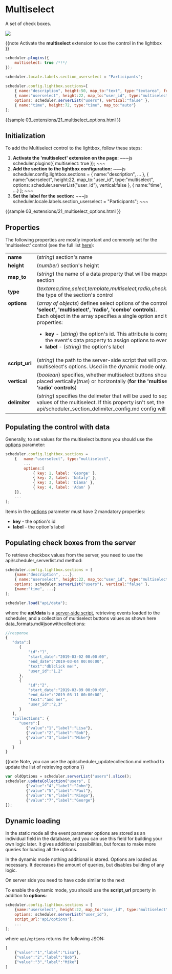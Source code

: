 Multiselect 
==============

A set of check boxes.

<img src="multiselect_editor.png"/>

{{note
Activate the **multiselect** extension to use the control in the lightbox
}}

~~~js
scheduler.plugins({
    multiselect: true /*!*/
});

scheduler.locale.labels.section_userselect = "Participants";
 
scheduler.config.lightbox.sections=[	
	{ name:"description", height:50, map_to:"text", type:"textarea", focus:true },
	{ name:"userselect", height:22, map_to:"user_id", type:"multiselect", 
    options: scheduler.serverList("users"), vertical:"false" },
	{ name:"time", height:72, type:"time", map_to:"auto"}	
];
~~~

{{sample
	03_extensions/21_multiselect_options.html
}}


Initialization
-----------------------
To add the Multiselect control to the lightbox, follow these steps:

<ol>
	<li><b>Activate the 'multiselect' extension on the page:</b>
~~~js
scheduler.plugins({
    multiselect: true
});
~~~
	</li>
    <li><b>Add the section to the lightbox configuration:</b>
~~~js
scheduler.config.lightbox.sections = 
	{ name:"description", ... },
	{ name:"userselect", height:22, map_to:"user_id", type:"multiselect", 
    options: scheduler.serverList("user_id"), vertical:false },
    { name:"time", ...}
];
~~~
	</li>
    <li><b>Set the label for the section:</b>
~~~js
scheduler.locale.labels.section_userselect = "Participants";
~~~
	</li>
</ol>
     
{{sample
	03_extensions/21_multiselect_options.html
}}

Properties
---------------------------------------------
The following properties are mostly important and commonly set for the 'multiselect' control (see the full list <a href="api/scheduler_lightbox_config.md">here</a>):

<table class="webixdoc_links">
	<tbody>
    	<tr>
			<td class="webixdoc_links0"><b>name</b></td>
			<td>(<i>string</i>) section's name </td>
		</tr>
        <tr>
			<td class="webixdoc_links0"><b>height</b></td>
			<td>(<i>number</i>) section's height</td>
		</tr>
        <tr>
			<td class="webixdoc_links0"><b>map_to</b></td>
			<td>(<i>string</i>) the name of a data property that will be mapped to the section</td>
		</tr>
        <tr>
			<td class="webixdoc_links0"><b>type</b></td>
			<td>(<i>textarea,time,select,template,multiselect,radio,checkbox,combo</i>) the type of the section's control</td>
		</tr>
        <tr>
			<td class="webixdoc_links0"  style="vertical-align: top;"><b>options</b></td>
			<td>(<i>array of objects</i>) defines select options of the control (<b>for 'select', 'multiselect', 'radio', 'combo' controls</b>).<br> Each object in the array specifies a single option and takes these properties:
            	<ul>
					<li><b>key</b> -   (<i>string</i>) the option's id. This attribute is compared with the event's data property to assign options to events</li>
					<li><b>label</b> -   (<i>string</i>) the option's label</li>
			</ul>
             </td>
		</tr>
        <tr>
			<td class="webixdoc_links0"><b>script_url</b></td>
			<td>(<i>string</i>) the path to the server-side script that will provide loading multiselect's options. Used in the dynamic mode only. Optional</td>
		</tr>
		<tr>
			<td class="webixdoc_links0"><b>vertical</b></td>
			<td>(<i>boolean</i>) specifies, whether multiselect buttons should be placed vertically(<i>true</i>) or horizontally  (<b>for the 'multiselect' and 'radio' controls</b>)</td>
		</tr>
        <tr>
			<td class="webixdoc_links0"><b>delimiter</b></td>
			<td>(<i>string</i>) specifies the delimeter that will be used to separate values of the multiselect. If this property isn't set, the api/scheduler_section_delimiter_config.md
            config will be applied</td>
		</tr>
    </tbody>
</table>

Populating the control with data
-------------------------------------------

Generally, to set values for the multiselect buttons you should use the [options](api/scheduler_lightbox_config.md) parameter:

~~~js
scheduler.config.lightbox.sections = 
	{   name:"userselect", type:"multiselect", 
        ...
    	options:[
			{ key: 1, label: 'George' },
			{ key: 2, label: 'Nataly' },
			{ key: 3, label: 'Diana' },
            { key: 4, label: 'Adam' }
	]},
    ...
];
~~~

Items in the  [options](api/scheduler_lightbox_config.md) parameter must have 2 mandatory properties:

- **key** - the option's id
- **label** - the option's label

Populating check boxes from the server
------------------------------------------------------

To retrieve checkbox values from the server, you need to use the api/scheduler_serverlist.md method:

~~~js
scheduler.config.lightbox.sections = [
	{name:"description", ...},
	{ name:"userselect", height:22, map_to:"user_id", type:"multiselect", 
    options: scheduler.serverList("users"), vertical:"false" },
	{name:"time", ...}
];

scheduler.load("api/data");
~~~

where the **api/data** is a [server-side script](server_integration.md), retrieving events loaded to the scheduler, and a collection of multiselect buttons values
as shown here data_formats.md#jsonwithcollections:

~~~js
//response
{ 
   "data":[
      {
          "id":"1",
          "start_date":"2019-03-02 00:00:00",
          "end_date":"2019-03-04 00:00:00",
          "text":"dblclick me!",
          "user_id":"1,2"
      },
      {
          "id":"2",
          "start_date":"2019-03-09 00:00:00",
          "end_date":"2019-03-11 00:00:00",
          "text":"and me!",
          "user_id":"2,3"
      }
   ], 
   "collections": {                         
      "users":[                          
         {"value":"1","label":"Lisa"},    
         {"value":"2","label":"Bob"},   
         {"value":"3","label":"Mike"}    
      ]                                     
   }                                        
}
~~~

{{note
Note, you can use the api/scheduler_updatecollection.md method to update the list of retrieving options
}}

~~~js
var oldOptions = scheduler.serverList("users").slice();
scheduler.updateCollection("users", [
         {"value":"4","label":"John"},    
         {"value":"5","label":"Paul"},   
         {"value":"6","label":"Ringo"},   
         {"value":"7","label":"George"}
]);
~~~



Dynamic loading
----------------------------------------------
 
In the static mode all the event parameter options are stored as an individual field in the database, and you can use this field for building your own logic later. 
It gives additional possibilities, but forces to make more queries for loading all the options.
  
  
In the dynamic mode nothing additional is stored. Options are loaded as necessary. It decreases the amount of queries, but disables building of any logic.  

On server side you need to have code similar to the next

To enable the dynamic mode, you should use the **script_url** property in addition to **options**:

~~~js
scheduler.config.lightbox.sections = [
	{name:"userselect", height:22, map_to:"user_id", type:"multiselect", 
	options: scheduler.serverList("user_id"),
    script_url:'api/options'},
    ...
];
~~~

where `api/options` returns the following JSON:

~~~js
[                          
	{"value":"1","label":"Lisa"},    
    {"value":"2","label":"Bob"},   
    {"value":"3","label":"Mike"}    
]
~~~








